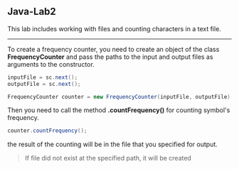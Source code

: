 ## Java-Lab2
This lab includes working with files and counting characters in a text file.

---
To create a frequency counter, you need to create an object of the class **FrequencyCounter** and pass the paths to the input and output files as arguments to the constructor.
```java
inputFile = sc.next();
outputFile = sc.next();

FrequencyCounter counter = new FrequencyCounter(inputFile, outputFile);
```

Then you need to call the method **.countFrequency()** for counting symbol's frequency.
```java
counter.countFrequency();
```
the result of the counting will be in the file that you specified for output. 
> If file did not exist at the specified path, it will be created
